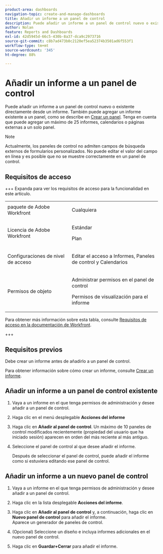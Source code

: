 ```yaml
---
product-area: dashboards
navigation-topic: create-and-manage-dashboards
title: Añadir un informe a un panel de control
description: Puede añadir un informe a un panel de control nuevo o existente directamente desde un informe. También puede añadir un informe existente a un panel de control.
author: Nolan
feature: Reports and Dashboards
exl-id: 42d5945d-66c5-430b-8a37-dca9c2973716
source-git-commit: c8b7ad473b0c2120ef5ea52374b3501ad6f553f1
workflow-type: tm+mt
source-wordcount: '345'
ht-degree: 88%

---
```


# Añadir un informe a un panel de control

<!-- Audited: 1/2025 -->

Puede añadir un informe a un panel de control nuevo o existente directamente desde un informe. También puede agregar un informe existente a un panel, como se describe en [Crear un panel](../../../reports-and-dashboards/dashboards/creating-and-managing-dashboards/create-dashboard.md). Tenga en cuenta que puede agregar un máximo de 25 informes, calendarios o páginas externas a un solo panel.

>[!NOTE]
>
>Actualmente, los paneles de control no admiten campos de búsqueda externos de formularios personalizados. No puede editar el valor del campo en línea y es posible que no se muestre correctamente en un panel de control.

## Requisitos de acceso

+++ Expanda para ver los requisitos de acceso para la funcionalidad en este artículo. 

<table style="table-layout:auto"> 
 <col> 
 <col> 
 <tbody> 
  <tr> 
   <td role="rowheader">paquete de Adobe Workfront</td> 
   <td> <p>Cualquiera</p> </td> 
  </tr> 
  <tr> 
   <td role="rowheader">Licencia de Adobe Workfront</td> 
   <td> 
      <p>Estándar</p>
      <p>Plan</p>
   </td> 
  </tr> 
  <tr> 
   <td role="rowheader">Configuraciones de nivel de acceso</td> 
   <td> <p>Editar el acceso a Informes, Paneles de control y Calendarios</p></td> 
  </tr> 
  <tr> 
   <td role="rowheader">Permisos de objeto</td> 
   <td> <p>Administrar permisos en el panel de control</p> <p>Permisos de visualización para el informe</p></td> 
  </tr> 
 </tbody> 
</table>

Para obtener más información sobre esta tabla, consulte [Requisitos de acceso en la documentación de Workfront](/help/quicksilver/administration-and-setup/add-users/access-levels-and-object-permissions/access-level-requirements-in-documentation.md).

+++

## Requisitos previos

Debe crear un informe antes de añadirlo a un panel de control.

Para obtener información sobre cómo crear un informe, consulte [Crear un informe](/help/quicksilver/reports-and-dashboards/reports/creating-and-managing-reports/create-report.md).

## Añadir un informe a un panel de control existente

1. Vaya a un informe en el que tenga permisos de administración y desee añadir a un panel de control.
1. Haga clic en el menú desplegable **Acciones del informe**
1. Haga clic en **Añadir al panel de control**. Un máximo de 10 paneles de control modificados recientemente (propiedad del usuario que ha iniciado sesión) aparecen en orden del más reciente al más antiguo.
1. Seleccione el panel de control al que desee añadir el informe.

   Después de seleccionar el panel de control, puede añadir el informe como si estuviera editando ese panel de control.

## Añadir un informe a un nuevo panel de control

1. Vaya a un informe en el que tenga permisos de administración y desee añadir a un panel de control.
1. Haga clic en la lista desplegable **Acciones del informe**.
1. Haga clic en **Añadir al panel de control** y, a continuación, haga clic en **Nuevo panel de control** para añadir el informe.\
   Aparece un generador de paneles de control.

1. (Opcional) Seleccione un diseño e incluya informes adicionales en el nuevo panel de control.
1. Haga clic en **Guardar+Cerrar** para añadir el informe.
